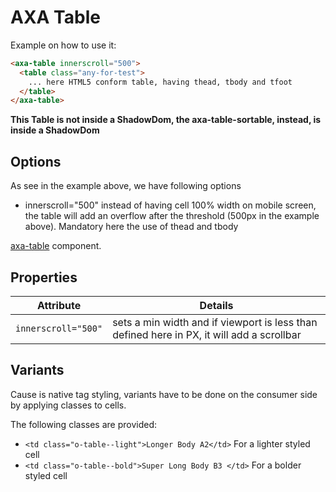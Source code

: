 # AXA Table

Example on how to use it:

```html
<axa-table innerscroll="500">
  <table class="any-for-test">
    ... here HTML5 conform table, having thead, tbody and tfoot
  </table>
</axa-table>
```

**This Table is not inside a ShadowDom, the axa-table-sortable, instead, is inside a ShadowDom**

## Options

As see in the example above, we have following options

- innerscroll="500" instead of having cell 100% width on mobile screen, the table will add an overflow after the threshold (500px in the example above). Mandatory here the use of thead and tbody

[axa-table](https://github.com/axa-ch/patterns-library/blob/develop-v2/src/components/30-organisms/table/README.md) component.

## Properties

| Attribute           | Details                                                                                   |
| ------------------- | ----------------------------------------------------------------------------------------- |
| `innerscroll="500"` | sets a min width and if viewport is less than defined here in PX, it will add a scrollbar |

## Variants

Cause is native tag styling, variants have to be done on the consumer side by applying classes to cells.

The following classes are provided:

- `<td class="o-table--light">Longer Body A2</td>` For a lighter styled cell
- `<td class="o-table--bold">Super Long Body B3 </td>` For a bolder styled cell
